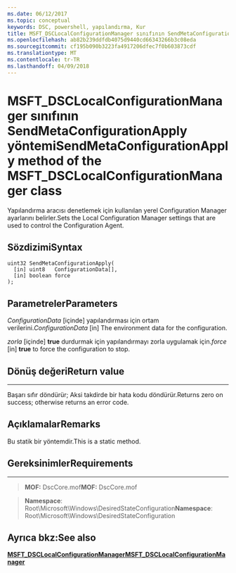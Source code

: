 ```yaml
---
ms.date: 06/12/2017
ms.topic: conceptual
keywords: DSC, powershell, yapılandırma, Kur
title: MSFT_DSCLocalConfigurationManager sınıfının SendMetaConfigurationApply yöntemi
ms.openlocfilehash: ab82b239ddfdb4075d9440cd66343266b3c08eda
ms.sourcegitcommit: cf195b090b3223fa4917206dfec7f0b603873cdf
ms.translationtype: MT
ms.contentlocale: tr-TR
ms.lasthandoff: 04/09/2018
---
```

# <a name="sendmetaconfigurationapply-method-of-the-msftdsclocalconfigurationmanager-class"></a><span data-ttu-id="ea5a6-103">MSFT_DSCLocalConfigurationManager sınıfının SendMetaConfigurationApply yöntemi</span><span class="sxs-lookup"><span data-stu-id="ea5a6-103">SendMetaConfigurationApply method of the MSFT_DSCLocalConfigurationManager class</span></span>

<span data-ttu-id="ea5a6-104">Yapılandırma aracısı denetlemek için kullanılan yerel Configuration Manager ayarlarını belirler.</span><span class="sxs-lookup"><span data-stu-id="ea5a6-104">Sets the Local Configuration Manager settings that are used to control the Configuration Agent.</span></span>

<a name="syntax"></a><span data-ttu-id="ea5a6-105">Sözdizimi</span><span class="sxs-lookup"><span data-stu-id="ea5a6-105">Syntax</span></span>
------

```mof
uint32 SendMetaConfigurationApply(
  [in] uint8   ConfigurationData[],
  [in] boolean force
);
```

<a name="parameters"></a><span data-ttu-id="ea5a6-106">Parametreler</span><span class="sxs-lookup"><span data-stu-id="ea5a6-106">Parameters</span></span>
----------

<span data-ttu-id="ea5a6-107">*ConfigurationData* \[içinde\] yapılandırması için ortam verilerini.</span><span class="sxs-lookup"><span data-stu-id="ea5a6-107">*ConfigurationData* \[in\] The environment data for the configuration.</span></span>

<span data-ttu-id="ea5a6-108">*zorla* \[içinde\] **true** durdurmak için yapılandırmayı zorla uygulamak için.</span><span class="sxs-lookup"><span data-stu-id="ea5a6-108">*force* \[in\] **true** to force the configuration to stop.</span></span>

## <a name="return-value"></a><span data-ttu-id="ea5a6-109">Dönüş değeri</span><span class="sxs-lookup"><span data-stu-id="ea5a6-109">Return value</span></span>
------------

<span data-ttu-id="ea5a6-110">Başarı sıfır döndürür; Aksi takdirde bir hata kodu döndürür.</span><span class="sxs-lookup"><span data-stu-id="ea5a6-110">Returns zero on success; otherwise returns an error code.</span></span>

## <a name="remarks"></a><span data-ttu-id="ea5a6-111">Açıklamalar</span><span class="sxs-lookup"><span data-stu-id="ea5a6-111">Remarks</span></span>

<span data-ttu-id="ea5a6-112">Bu statik bir yöntemdir.</span><span class="sxs-lookup"><span data-stu-id="ea5a6-112">This is a static method.</span></span>

## <a name="requirements"></a><span data-ttu-id="ea5a6-113">Gereksinimler</span><span class="sxs-lookup"><span data-stu-id="ea5a6-113">Requirements</span></span>
------------
><span data-ttu-id="ea5a6-114">**MOF:** DscCore.mof</span><span class="sxs-lookup"><span data-stu-id="ea5a6-114">**MOF:** DscCore.mof</span></span>

><span data-ttu-id="ea5a6-115">**Namespace**: Root\Microsoft\Windows\DesiredStateConfiguration</span><span class="sxs-lookup"><span data-stu-id="ea5a6-115">**Namespace**: Root\Microsoft\Windows\DesiredStateConfiguration</span></span>


## <a name="see-also"></a><span data-ttu-id="ea5a6-116">Ayrıca bkz:</span><span class="sxs-lookup"><span data-stu-id="ea5a6-116">See also</span></span>


[<span data-ttu-id="ea5a6-117">**MSFT_DSCLocalConfigurationManager**</span><span class="sxs-lookup"><span data-stu-id="ea5a6-117">**MSFT_DSCLocalConfigurationManager**</span></span>](msft-dsclocalconfigurationmanager.md)